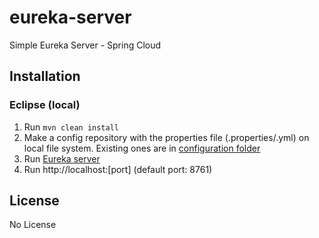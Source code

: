 # eureka-server
Simple Eureka Server - Spring Cloud

## Installation

### Eclipse (local)

1. Run  ``` mvn clean install ```
2. Make a config repository with the properties file (.properties/.yml) on local file system. Existing ones are in [configuration folder](https://github.com/abhijeetashri/configuration)
3. Run [Eureka server](https://github.com/abhijeetashri/eureka-server)
4. Run http://localhost:[port] (default port: 8761)

## License
No License